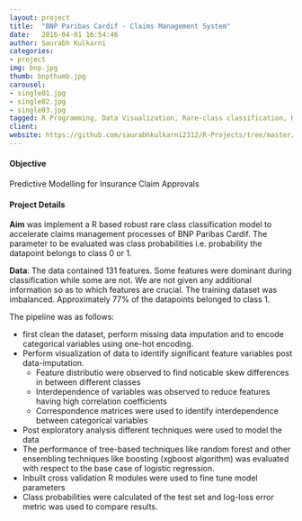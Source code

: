 ```yaml
---
layout: project
title:  "BNP Paribas Cardif - Claims Management System"
date:   2016-04-01 16:54:46
author: Saurabh Kulkarni
categories:
- project
img: bnp.jpg
thumb: bnpthumb.jpg
carousel:
- single01.jpg
- single02.jpg
- single03.jpg
tagged: R Programming, Data Visualization, Rare-class classification, Kaggle
client: 
website: https://github.com/saurabhkulkarni2312/R-Projects/tree/master/BNP-Paribas-Claims-Management
---
```

#### Objective
Predictive Modelling for Insurance Claim Approvals

#### Project Details
**Aim** was implement a R based robust rare class classification model to accelerate claims management processes of BNP Paribas Cardif. The parameter to be evaluated was class probabilities i.e. probability the datapoint belongs to class 0 or 1. 

**Data**: The data contained 131 features. Some features were dominant during classification while some are not. We are not given any additional information so as to which features are crucial. The training dataset was imbalanced. Approximately 77% of the datapoints belonged to class 1.

The pipeline was as follows: 
- first clean the dataset, perform missing data imputation and to encode categorical variables using one-hot encoding. 
- Perform visualization of data to identify significant feature variables post data-imputation.
    - Feature distributio  were observed to find noticable skew differences in between different classes
    - Interdependence of variables was observed to reduce features having high correlation coefficients
    - Correspondence matrices were used to identify interdependence between categorical variables
- Post exploratory analysis different techniques were used to model the data
- The performance of tree-based techniques like random forest and other ensembling techniques like boosting (xgboost algorithm) was evaluated with respect to the base case of logistic regression. 
- Inbuilt cross validation R modules were used to fine tune model parameters
- Class probabilities were calculated of the test set and log-loss error metric was used to compare results.